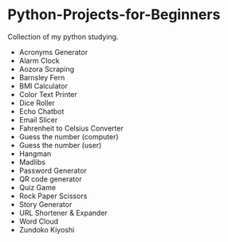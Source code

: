 # Python-Projects-for-Beginners

Collection of my python studying. 

- Acronyms Generator
- Alarm Clock
- Aozora Scraping
- Barnsley Fern
- BMI Calculator
- Color Text Printer
- Dice Roller
- Echo Chatbot
- Email Slicer
- Fahrenheit to Celsius Converter
- Guess the number (computer)
- Guess the number (user)
- Hangman
- Madlibs
- Password Generator
- QR code generator
- Quiz Game
- Rock Paper Scissors
- Story Generator
- URL Shortener & Expander
- Word Cloud
- Zundoko Kiyoshi
